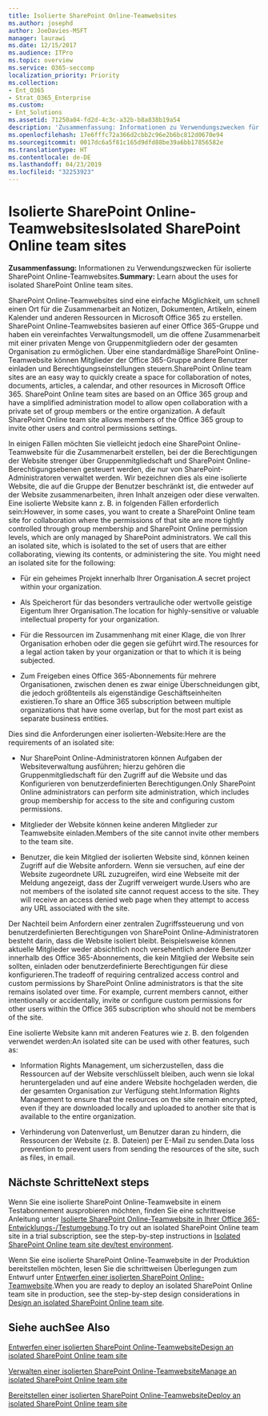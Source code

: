```yaml
---
title: Isolierte SharePoint Online-Teamwebsites
ms.author: josephd
author: JoeDavies-MSFT
manager: laurawi
ms.date: 12/15/2017
ms.audience: ITPro
ms.topic: overview
ms.service: O365-seccomp
localization_priority: Priority
ms.collection:
- Ent_O365
- Strat_O365_Enterprise
ms.custom:
- Ent_Solutions
ms.assetid: 71250a04-fd2d-4c3c-a32b-b8a838b19a54
description: 'Zusammenfassung: Informationen zu Verwendungszwecken für isolierte SharePoint Online-Teamwebsites.'
ms.openlocfilehash: 17e6fffc72a366d2cbb2c96e2b6bc812d0670e94
ms.sourcegitcommit: 0017dc6a5f81c165d9dfd88be39a6bb17856582e
ms.translationtype: HT
ms.contentlocale: de-DE
ms.lasthandoff: 04/23/2019
ms.locfileid: "32253923"
---
```

# <a name="isolated-sharepoint-online-team-sites"></a><span data-ttu-id="9515f-103">Isolierte SharePoint Online-Teamwebsites</span><span class="sxs-lookup"><span data-stu-id="9515f-103">Isolated SharePoint Online team sites</span></span>

 <span data-ttu-id="9515f-104">**Zusammenfassung:** Informationen zu Verwendungszwecken für isolierte SharePoint Online-Teamwebsites.</span><span class="sxs-lookup"><span data-stu-id="9515f-104">**Summary:** Learn about the uses for isolated SharePoint Online team sites.</span></span>
  
<span data-ttu-id="9515f-p101">SharePoint Online-Teamwebsites sind eine einfache Möglichkeit, um schnell einen Ort für die Zusammenarbeit an Notizen, Dokumenten, Artikeln, einem Kalender und anderen Ressourcen in Microsoft Office 365 zu erstellen. SharePoint Online-Teamwebsites basieren auf einer Office 365-Gruppe und haben ein vereinfachtes Verwaltungsmodell, um die offene Zusammenarbeit mit einer privaten Menge von Gruppenmitgliedern oder der gesamten Organisation zu ermöglichen. Über eine standardmäßige SharePoint Online-Teamwebsite können Mitglieder der Office 365-Gruppe andere Benutzer einladen und Berechtigungseinstellungen steuern.</span><span class="sxs-lookup"><span data-stu-id="9515f-p101">SharePoint Online team sites are an easy way to quickly create a space for collaboration of notes, documents, articles, a calendar, and other resources in Microsoft Office 365. SharePoint Online team sites are based on an Office 365 group and have a simplified administration model to allow open collaboration with a private set of group members or the entire organization. A default SharePoint Online team site allows members of the Office 365 group to invite other users and control permissions settings.</span></span>
  
<span data-ttu-id="9515f-p102">In einigen Fällen möchten Sie vielleicht jedoch eine SharePoint Online-Teamwebsite für die Zusammenarbeit erstellen, bei der die Berechtigungen der Website strenger über Gruppenmitgliedschaft und SharePoint Online-Berechtigungsebenen gesteuert werden, die nur von SharePoint-Administratoren verwaltet werden. Wir bezeichnen dies als eine isolierte Website, die auf die Gruppe der Benutzer beschränkt ist, die entweder auf der Website zusammenarbeiten, ihren Inhalt anzeigen oder diese verwalten. Eine isolierte Website kann z. B. in folgenden Fällen erforderlich sein:</span><span class="sxs-lookup"><span data-stu-id="9515f-p102">However, in some cases, you want to create a SharePoint Online team site for collaboration where the permissions of that site are more tightly controlled through group membership and SharePoint Online permission levels, which are only managed by SharePoint administrators. We call this an isolated site, which is isolated to the set of users that are either collaborating, viewing its contents, or administering the site. You might need an isolated site for the following:</span></span>
  
- <span data-ttu-id="9515f-111">Für ein geheimes Projekt innerhalb Ihrer Organisation.</span><span class="sxs-lookup"><span data-stu-id="9515f-111">A secret project within your organization.</span></span>
    
- <span data-ttu-id="9515f-112">Als Speicherort für das besonders vertrauliche oder wertvolle geistige Eigentum Ihrer Organisation.</span><span class="sxs-lookup"><span data-stu-id="9515f-112">The location for highly-sensitive or valuable intellectual property for your organization.</span></span>
    
- <span data-ttu-id="9515f-113">Für die Ressourcen im Zusammenhang mit einer Klage, die von Ihrer Organisation erhoben oder die gegen sie geführt wird.</span><span class="sxs-lookup"><span data-stu-id="9515f-113">The resources for a legal action taken by your organization or that to which it is being subjected.</span></span>
    
- <span data-ttu-id="9515f-114">Zum Freigeben eines Office 365-Abonnements für mehrere Organisationen, zwischen denen es zwar einige Überschneidungen gibt, die jedoch größtenteils als eigenständige Geschäftseinheiten existieren.</span><span class="sxs-lookup"><span data-stu-id="9515f-114">To share an Office 365 subscription between multiple organizations that have some overlap, but for the most part exist as separate business entities.</span></span>
    
<span data-ttu-id="9515f-115">Dies sind die Anforderungen einer isolierten-Website:</span><span class="sxs-lookup"><span data-stu-id="9515f-115">Here are the requirements of an isolated site:</span></span>
  
- <span data-ttu-id="9515f-116">Nur SharePoint Online-Administratoren können Aufgaben der Websiteverwaltung ausführen; hierzu gehören die Gruppenmitgliedschaft für den Zugriff auf die Website und das Konfigurieren von benutzerdefinierten Berechtigungen.</span><span class="sxs-lookup"><span data-stu-id="9515f-116">Only SharePoint Online administrators can perform site administration, which includes group membership for access to the site and configuring custom permissions.</span></span>
    
- <span data-ttu-id="9515f-117">Mitglieder der Website können keine anderen Mitglieder zur Teamwebsite einladen.</span><span class="sxs-lookup"><span data-stu-id="9515f-117">Members of the site cannot invite other members to the team site.</span></span>
    
- <span data-ttu-id="9515f-p103">Benutzer, die kein Mitglied der isolierten Website sind, können keinen Zugriff auf die Website anfordern. Wenn sie versuchen, auf eine der Website zugeordnete URL zuzugreifen, wird eine Webseite mit der Meldung angezeigt, dass der Zugriff verweigert wurde.</span><span class="sxs-lookup"><span data-stu-id="9515f-p103">Users who are not members of the isolated site cannot request access to the site. They will receive an access denied web page when they attempt to access any URL associated with the site.</span></span>
    
<span data-ttu-id="9515f-p104">Der Nachteil beim Anfordern einer zentralen Zugriffssteuerung und von benutzerdefinierten Berechtigungen von SharePoint Online-Administratoren besteht darin, dass die Website isoliert bleibt. Beispielsweise können aktuelle Mitglieder weder absichtlich noch versehentlich andere Benutzer innerhalb des Office 365-Abonnements, die kein Mitglied der Website sein sollten, einladen oder benutzerdefinierte Berechtigungen für diese konfigurieren.</span><span class="sxs-lookup"><span data-stu-id="9515f-p104">The tradeoff of requiring centralized access control and custom permissions by SharePoint Online administrators is that the site remains isolated over time. For example, current members cannot, either intentionally or accidentally, invite or configure custom permissions for other users within the Office 365 subscription who should not be members of the site.</span></span>
  
<span data-ttu-id="9515f-122">Eine isolierte Website kann mit anderen Features wie z. B. den folgenden verwendet werden:</span><span class="sxs-lookup"><span data-stu-id="9515f-122">An isolated site can be used with other features, such as:</span></span>
  
- <span data-ttu-id="9515f-123">Information Rights Management, um sicherzustellen, dass die Ressourcen auf der Website verschlüsselt bleiben, auch wenn sie lokal heruntergeladen und auf eine andere Website hochgeladen werden, die der gesamten Organisation zur Verfügung steht.</span><span class="sxs-lookup"><span data-stu-id="9515f-123">Information Rights Management to ensure that the resources on the site remain encrypted, even if they are downloaded locally and uploaded to another site that is available to the entire organization.</span></span>
    
- <span data-ttu-id="9515f-124">Verhinderung von Datenverlust, um Benutzer daran zu hindern, die Ressourcen der Website (z. B. Dateien) per E-Mail zu senden.</span><span class="sxs-lookup"><span data-stu-id="9515f-124">Data loss prevention to prevent users from sending the resources of the site, such as files, in email.</span></span>
    
## <a name="next-steps"></a><span data-ttu-id="9515f-125">Nächste Schritte</span><span class="sxs-lookup"><span data-stu-id="9515f-125">Next steps</span></span>

<span data-ttu-id="9515f-126">Wenn Sie eine isolierte SharePoint Online-Teamwebsite in einem Testabonnement ausprobieren möchten, finden Sie eine schrittweise Anleitung unter [Isolierte SharePoint Online-Teamwebsite in Ihrer Office 365-Entwicklungs-/Testumgebung](isolated-sharepoint-online-team-site-dev-test-environment.md).</span><span class="sxs-lookup"><span data-stu-id="9515f-126">To try out an isolated SharePoint Online team site in a trial subscription, see the step-by-step instructions in [Isolated SharePoint Online team site dev/test environment](isolated-sharepoint-online-team-site-dev-test-environment.md).</span></span>
  
<span data-ttu-id="9515f-127">Wenn Sie eine isolierte SharePoint Online-Teamwebsite in der Produktion bereitstellen möchten, lesen Sie die schrittweisen Überlegungen zum Entwurf unter [Entwerfen einer isolierten SharePoint Online-Teamwebsite](design-an-isolated-sharepoint-online-team-site.md).</span><span class="sxs-lookup"><span data-stu-id="9515f-127">When you are ready to deploy an isolated SharePoint Online team site in production, see the step-by-step design considerations in [Design an isolated SharePoint Online team site](design-an-isolated-sharepoint-online-team-site.md).</span></span>
  
## <a name="see-also"></a><span data-ttu-id="9515f-128">Siehe auch</span><span class="sxs-lookup"><span data-stu-id="9515f-128">See Also</span></span>

[<span data-ttu-id="9515f-129">Entwerfen einer isolierten SharePoint Online-Teamwebsite</span><span class="sxs-lookup"><span data-stu-id="9515f-129">Design an isolated SharePoint Online team site</span></span>](design-an-isolated-sharepoint-online-team-site.md)
  
[<span data-ttu-id="9515f-130">Verwalten einer isolierten SharePoint Online-Teamwebsite</span><span class="sxs-lookup"><span data-stu-id="9515f-130">Manage an isolated SharePoint Online team site</span></span>](manage-an-isolated-sharepoint-online-team-site.md)

[<span data-ttu-id="9515f-131">Bereitstellen einer isolierten SharePoint Online-Teamwebsite</span><span class="sxs-lookup"><span data-stu-id="9515f-131">Deploy an isolated SharePoint Online team site</span></span>](deploy-an-isolated-sharepoint-online-team-site.md)


